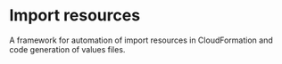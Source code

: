 # Import resources

A framework for automation of import resources in CloudFormation and code generation of values files.
